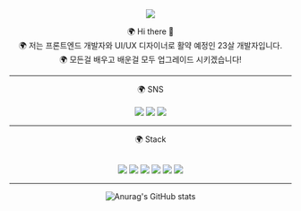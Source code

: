 <div align=center>
<img src="https://capsule-render.vercel.app/api?type=wave&color=auto&height=300&section=header&text=UBBA%20WORLD&fontSize=90" />


🌍 Hi there 👋 <br>
🌍 저는 프론트엔드 개발자와 UI/UX 디자이너로 활약 예정인 23살 개발자입니다. <br>
🌍 모든걸 배우고 배운걸 모두 업그레이드 시키겠습니다!<br>


  <hr>
🌍 SNS
<br><br>
 <a href="https://github.com/ubbba" target="_blank"><img src="https://img.shields.io/badge/GitHub-0B2C4A?style=flat-square&logo=github&logoColor=white"/></a>
  <a href="https://blog.naver.com/shxm2015" target="_blank"><img src="https://img.shields.io/badge/Blog-03C75A?style=flat-square&logo=naver&logoColor=white"/></a>
  <a href="#" target="_blank"><img src="https://img.shields.io/badge/insect8366@gmail.com-31A8FF?style=flat-square&logo=gmail&logoColor=white"/></a>
  
  <hr>
  
  🌍 Stack
  <br><br>
  
  <a href="#" target="_blank"><img src="https://img.shields.io/badge/HTML-E34F26?style=flat-square&logo=html5&logoColor=white"/></a>
  <a href="#" target="_blank"><img src="https://img.shields.io/badge/CSS-1572B6?style=flat-square&logo=css3&logoColor=white"/></a>
  <a href="#" target="_blank"><img src="https://img.shields.io/badge/JAVA SCRIPT-F7DF1E?style=flat-square&logo=javascript&logoColor=white"/></a>
  <a href="#" target="_blank"><img src="https://img.shields.io/badge/React-61DAFB?style=flat-square&logo=react&logoColor=white"/></a>
  <a href="#" target="_blank"><img src="https://img.shields.io/badge/TYPE SCRIPT-3178C6?style=flat-square&logo=typescript&logoColor=white"/></a>
  <a href="#" target="_blank"><img src="https://img.shields.io/badge/FIGMA-F24E1E?style=flat-square&logo=figma&logoColor=white"/></a>
    <hr>
  ![Anurag's GitHub stats](https://github-readme-stats.vercel.app/api?username=ubbba&show_icons=true&theme=merko)
 </div>

